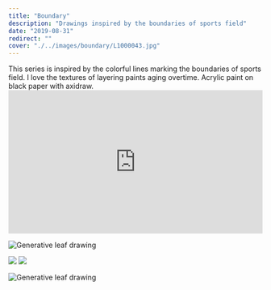 ```yaml
---
title: "Boundary"
description: "Drawings inspired by the boundaries of sports field"
date: "2019-08-31"
redirect: ""
cover: "./../images/boundary/L1000043.jpg"
---
```

<div class="text">
This series is inspired by the colorful lines marking the boundaries of sports field. I love the textures of layering paints aging overtime. Acrylic paint on black paper with axidraw.</div>

<div class="video" style="padding:56.25% 0 0 0;position:relative;"><iframe src="https://player.vimeo.com/video/358235373?autoplay=1&loop=1&title=0&byline=0&portrait=0" style="position:absolute;top:0;left:0;width:100%;height:100%;" frameborder="0" allow="autoplay; fullscreen" allowfullscreen></iframe></div><script src="https://player.vimeo.com/api/player.js"></script>

![Generative leaf drawing](./../images/boundary/L1000044.jpg)

<div class="two-up">
  <img src="./../images/boundary/L1000049.jpg" />
  <img src="./../images/boundary/MVIMG_20190818_144748.jpg" />
</div>

![Generative leaf drawing](./../images/boundary/L1000043.jpg)
